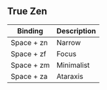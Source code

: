 ## True Zen

| Binding    | Description |
| ---------- | ----------- |
| Space + zn | Narrow      |
| Space + zf | Focus       |
| Space + zm | Minimalist  |
| Space + za | Ataraxis    |
